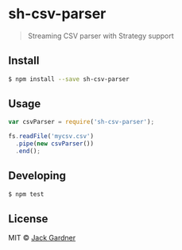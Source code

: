 # sh-csv-parser
> Streaming CSV parser with Strategy support


## Install

```sh
$ npm install --save sh-csv-parser
```


## Usage

```js
var csvParser = require('sh-csv-parser');

fs.readFile('mycsv.csv')
  .pipe(new csvParser())
  .end();
```

## Developing

```sh
$ npm test
```
## License

MIT © [Jack Gardner]()


[npm-image]: https://badge.fury.io/js/csv-parser.svg
[npm-url]: https://npmjs.org/package/csv-parser
[travis-image]: https://travis-ci.org/jackgardner/csv-parser.svg?branch=master
[travis-url]: https://travis-ci.org/jackgardner/csv-parser
[daviddm-image]: https://david-dm.org/jackgardner/csv-parser.svg?theme=shields.io
[daviddm-url]: https://david-dm.org/jackgardner/csv-parser
